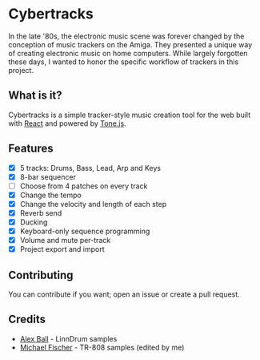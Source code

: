 # Cybertracks
In the late '80s, the electronic music scene was forever changed by the conception of music trackers on the Amiga. They presented a unique way of creating electronic music on home computers. While largely forgotten these days, I wanted to honor the specific workflow of trackers in this project.

## What is it?
Cybertracks is a simple tracker-style music creation tool for the web built with [React](https://github.com/facebook/react) and powered by [Tone.js](https://github.com/Tonejs/Tone.js).

## Features
- [x] 5 tracks: Drums, Bass, Lead, Arp and Keys
- [x] 8-bar sequencer
- [ ] Choose from 4 patches on every track
- [x] Change the tempo
- [x] Change the velocity and length of each step
- [x] Reverb send
- [x] Ducking
- [x] Keyboard-only sequence programming
- [x] Volume and mute per-track
- [x] Project export and import

## Contributing
You can contribute if you want; open an issue or create a pull request.

## Credits
- [Alex Ball](https://www.youtube.com/watch?v=OltD7omY0ew) - LinnDrum samples
- [Michael Fischer](http://smd-records.com/tr808/?page_id=14) - TR-808 samples (edited by me)
